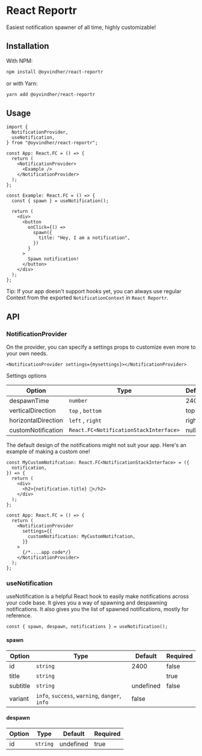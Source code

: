 # React Reportr

Easiest notification spawner of all time, highly customizable!

## Installation

With NPM:

```sh
npm install @oyvindher/react-reportr
```

or with Yarn:

```sh
yarn add @oyvindher/react-reportr
```

## Usage

```tsx
import {
  NotificationProvider,
  useNotification,
} from "@oyvindher/react-reportr";

const App: React.FC = () => {
  return (
    <NotificationProvider>
      <Example />
    </NotificationProvider>
  );
};

const Example: React.FC = () => {
  const { spawn } = useNotification();

  return (
    <div>
      <button
        onClick={() =>
          spawn({
            title: "Hey, I am a notification",
          })
        }
      >
        Spawn notification!
      </button>
    </div>
  );
};
```

Tip: If your app doesn't support hooks yet, you can always use regular Context from the exported `NotificationContext` in `React Reportr`.

## API

### NotificationProvider

On the provider, you can specify a settings props to customize even more to your own needs.

```tsx
<NotificationProvider settings={mysettings}></NotificationProvider>
```

Settings options

| Option              | Type                                   | Default | Required |
| ------------------- | -------------------------------------- | ------- | -------- |
| despawnTime         | `number`                               | 2400    | false    |
| verticalDirection   | `top` , `bottom`                       | top     | false    |
| horizontalDirection | `left` , `right`                       | right   | false    |
| customNotification  | `React.FC<NotificationStackInterface>` | null    | false    |

The default design of the notifications might not suit your app. Here's an example of making a custom one!

```tsx
const MyCustomNotifcation: React.FC<NotificationStackInterface> = ({
  notification,
}) => {
  return (
    <div>
      <h2>{notification.title} 👋</h2>
    </div>
  );
};

const App: React.FC = () => {
  return (
    <NotificationProvider
      settings={{
        customNotification: MyCustomNotifcation,
      }}
    >
      {/*....app code*/}
    </NotificationProvider>
  );
};
```

### useNotification

useNotification is a helpful React hook to easily make notifications across your code base. It gives you a way of spawning and despawning notifications. It also gives you the list of spawned notifications, mostly for reference.

```tsx
const { spawn, despawn, notifications } = useNotification();
```

#### spawn

| Option   | Type                                           | Default   | Required |
| -------- | ---------------------------------------------- | --------- | -------- |
| id       | `string`                                       | 2400      | false    |
| title    | `string`                                       |           | true     |
| subtitle | `string`                                       | undefined | false    |
| variant  | `info`, `success`, `warning`, `danger`, `info` | false     |

#### despawn

| Option | Type     | Default   | Required |
| ------ | -------- | --------- | -------- |
| id     | `string` | undefined | true     |
